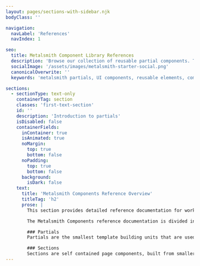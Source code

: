 ```yaml
---
layout: pages/sections-with-sidebar.njk
bodyClass: ''

navigation:
  navLabel: 'References'
  navIndex: 1

seo:
  title: Metalsmith Component Library References
  description: 'Browse our collection of reusable partial components. These building blocks are used within sections to create consistent UI elements across your Metalsmith site.'
  socialImage: '/assets/images/metalsmith-starter-social.png'
  canonicalOverwrite: ''
  keywords: 'metalsmith partials, UI components, reusable elements, component building blocks, static site components'

sections:
  - sectionType: text-only
    containerTag: section
    classes: 'first-text-section'
    id: ''
    description: 'Introduction to partials'
    isDisabled: false
    containerFields:
      inContainer: true
      isAnimated: true
      noMargin:
        top: true
        bottom: false
      noPadding:
        top: true
        bottom: false
      background:
        isDark: false
    text:
      title: 'Metalsmith Components Reference Overview'
      titleTag: 'h2'
      prose: |
        This section provides detailed reference documentation for working with Metalsmith Components. For an introduction to Metalsmith Components, please visit the [Home](/) page, followed by [Section Anatomy](/section-anatomy/) and finally [From YAML to HTML](/yaml-to-html/).

        The Metalsmith Components reference documentation is divided into two subsections:

        ### Partials
        Partials are the smallest template building units that are used to compose page sections.

        ### Sections
        Sections are self contained page components, built from smaller, reusable partials.
---
```

